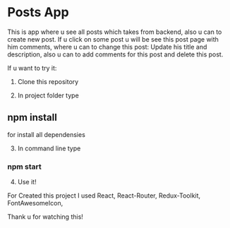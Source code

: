 # Posts App

This is app where u see all posts which takes from backend, also u can to create new post.
If u click on some post u will be see this post page with him comments, where u can to change this post: Update his title and description, also u can to add comments for this post and delete this post.

If u want to try it:

1. Clone this repository

2. In project folder type

## npm install

for install all dependensies

3. In command line type

### npm start

4. Use it!

For Created this project I used React, React-Router, Redux-Toolkit, FontAwesomeIcon,

Thank u for watching this!
